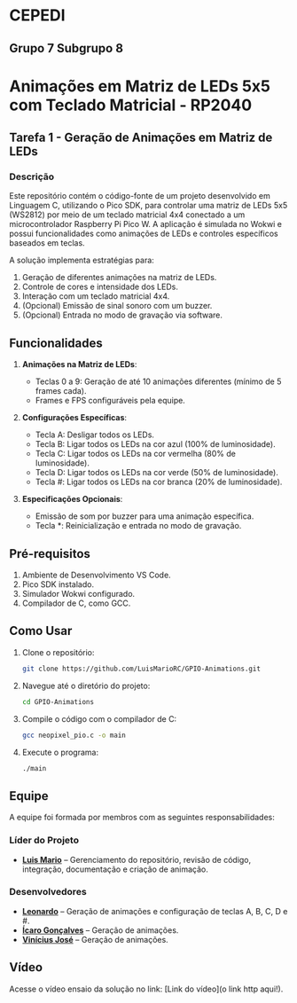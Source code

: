 # CEPEDI

## Grupo 7 Subgrupo 8

# Animações em Matriz de LEDs 5x5 com Teclado Matricial - RP2040

## Tarefa 1 - Geração de Animações em Matriz de LEDs

### Descrição

Este repositório contém o código-fonte de um projeto desenvolvido em Linguagem C, utilizando o Pico SDK, para controlar uma matriz de LEDs 5x5 (WS2812) por meio de um teclado matricial 4x4 conectado a um microcontrolador Raspberry Pi Pico W. A aplicação é simulada no Wokwi e possui funcionalidades como animações de LEDs e controles específicos baseados em teclas.

A solução implementa estratégias para:

1. Geração de diferentes animações na matriz de LEDs.
2. Controle de cores e intensidade dos LEDs.
3. Interação com um teclado matricial 4x4.
4. (Opcional) Emissão de sinal sonoro com um buzzer.
5. (Opcional) Entrada no modo de gravação via software.

## Funcionalidades

1. **Animações na Matriz de LEDs**:
   - Teclas 0 a 9: Geração de até 10 animações diferentes (mínimo de 5 frames cada).
   - Frames e FPS configuráveis pela equipe.

2. **Configurações Específicas**:
   - Tecla A: Desligar todos os LEDs.
   - Tecla B: Ligar todos os LEDs na cor azul (100% de luminosidade).
   - Tecla C: Ligar todos os LEDs na cor vermelha (80% de luminosidade).
   - Tecla D: Ligar todos os LEDs na cor verde (50% de luminosidade).
   - Tecla #: Ligar todos os LEDs na cor branca (20% de luminosidade).

3. **Especificações Opcionais**:
   - Emissão de som por buzzer para uma animação específica.
   - Tecla *: Reinicialização e entrada no modo de gravação.

## Pré-requisitos

1. Ambiente de Desenvolvimento VS Code.
2. Pico SDK instalado.
3. Simulador Wokwi configurado.
4. Compilador de C, como GCC.

## Como Usar

1. Clone o repositório:

    ```bash
    git clone https://github.com/LuisMarioRC/GPIO-Animations.git
    ```

2. Navegue até o diretório do projeto:

    ```bash
    cd GPIO-Animations
    ```

3. Compile o código com o compilador de C:

    ```bash
    gcc neopixel_pio.c -o main
    ```

4. Execute o programa:

    ```bash
    ./main
    ```

## Equipe

A equipe foi formada por membros com as seguintes responsabilidades:

### Líder do Projeto

- <b><a href="https://github.com/LuisMarioRC">Luis Mario</a></b> – Gerenciamento do repositório, revisão de código, integração, documentação e criação de animação.

### Desenvolvedores

- <b><a href="https://github.com/LeonardoGermano">Leonardo</a></b> – Geração de animações e configuração de teclas A, B, C, D e #.
- <b><a href="https://github.com/icarosg">Ícaro Gonçalves</a></b> – Geração de animações.
- <b><a href="https://github.com/vinicius-bash">Vinícius José</a></b> – Geração de animações.

## Vídeo

Acesse o vídeo ensaio da solução no link: [Link do vídeo](o link http aqui!).
